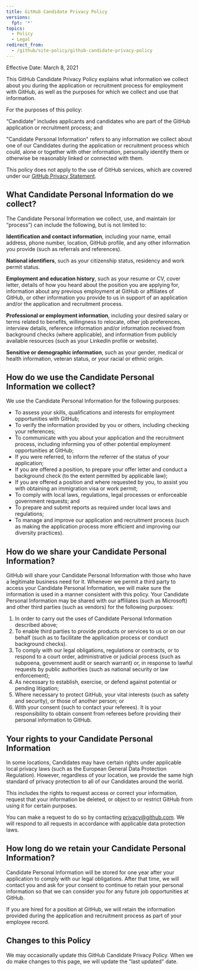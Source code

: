 ```yaml
---
title: GitHub Candidate Privacy Policy
versions:
  fpt: '*'
topics:
  - Policy
  - Legal
redirect_from:
  - /github/site-policy/github-candidate-privacy-policy
---
```


Effective Date: March 8, 2021

This GitHub Candidate Privacy Policy explains what information we collect about you during the application or recruitment process for employment with GitHub, as well as the purposes for which we collect and use that information. 

For the purposes of this policy:

“Candidate” includes applicants and candidates who are part of the GitHub application or recruitment process; and 

"Candidate Personal Information" refers to any information we collect about one of our Candidates during the application or recruitment process which could, alone or together with other information, personally identify them or otherwise be reasonably linked or connected with them. 

This policy does not apply to the use of GitHub services, which are covered under our [GitHub Privacy Statement](/github/site-policy/github-privacy-statement).

## What Candidate Personal Information do we collect?

The Candidate Personal Information we collect, use, and maintain (or “process”) can include the following, but is not limited to:

**Identification and contact information**, including your name, email address, phone number, location, GitHub profile, and any other information you provide (such as referrals and references).

**National identifiers**, such as your citizenship status, residency and work permit status.

**Employment and education history**, such as your resume or CV, cover letter, details of how you heard about the position you are applying for, information about any previous employment at GitHub or affiliates of GitHub, or other information you provide to us in support of an application and/or the application and recruitment process. 

**Professional or employment information**, including your desired salary or terms related to benefits, willingness to relocate, other job preferences, interview details, reference information and/or information received from background checks (where applicable), and information from publicly available resources (such as your LinkedIn profile or website).

**Sensitive or demographic information**, such as your gender, medical or health information, veteran status, or your racial or ethnic origin. 
 
## How do we use the Candidate Personal Information we collect?

We use the Candidate Personal Information for the following purposes:
 - To assess your skills, qualifications and interests for employment opportunities with GitHub;
 - To verify the information provided by you or others, including checking your references;
 - To communicate with you about your application and the recruitment process, including informing you of other potential employment opportunities at GitHub;
 - If you were referred, to inform the referrer of the status of your application; 
 - If you are offered a position, to prepare your offer letter and conduct a background check (to the extent permitted by applicable law);
 - If you are offered a position and where requested by you, to assist you with obtaining an immigration visa or work permit;
 - To comply with local laws, regulations, legal processes or enforceable government requests; and
 - To prepare and submit reports as required under local laws and regulations;
 - To manage and improve our application and recruitment process (such as making the application process more efficient and improving our diversity practices).
 
## How do we share your Candidate Personal Information?
 
GitHub will share your Candidate Personal Information with those who have a legitimate business need for it. Whenever we permit a third party to access your Candidate Personal Information, we will make sure the information is used in a manner consistent with this policy. Your Candidate Personal Information may be shared with our affiliates (such as Microsoft) and other third parties (such as vendors) for the following purposes:
1. In order to carry out the uses of Candidate Personal Information described above;
2. To enable third parties to provide products or services to us or on our behalf (such as to facilitate the application process or conduct background checks). 
3. To comply with our legal obligations, regulations or contracts, or to respond to a court order, administrative or judicial process (such as subpoena, government audit or search warrant) or, in response to lawful requests by public authorities (such as national security or law enforcement);
4. As necessary to establish, exercise, or defend against potential or pending litigation;
5. Where necessary to protect GitHub, your vital interests (such as safety and security), or those of another person; or
6. With your consent (such to contact your referees). It is your responsibility to obtain consent from referees before providing their personal information to GitHub.

## Your rights to your Candidate Personal Information

In some locations, Candidates may have certain rights under applicable local privacy laws (such as the European General Data Protection Regulation). However, regardless of your location, we provide the same high standard of privacy protection to all of our Candidates around the world. 

This includes the rights to request access or correct your information, request that your information be deleted, or object to or restrict GitHub from using it for certain purposes.

You can make a request to do so by contacting privacy@github.com. We will respond to all requests in accordance with applicable data protection laws. 
 
## How long do we retain your Candidate Personal Information?

Candidate Personal Information will be stored for one year after your application to comply with our legal obligations. After that time, we will contact you and ask for your consent to continue to retain your personal information so that we can consider you for any future job opportunities at GitHub.

If you are hired for a position at GitHub, we will retain the information provided during the application and recruitment process as part of your employee record.

## Changes to this Policy

We may occasionally update this GitHub Candidate Privacy Policy. When we do make changes to this page, we will update the "last updated" date. 
